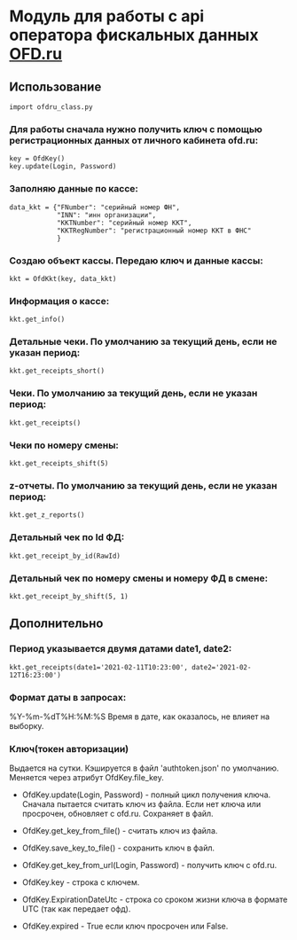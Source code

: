 # Модуль для работы с api оператора фискальных данных [OFD.ru](https://ofd.ru/razrabotchikam)

## Использование

    import ofdru_class.py
    
### Для работы сначала нужно получить ключ с помощью регистрационных данных от личного кабинета ofd.ru:
    
    key = OfdKey()
    key.update(Login, Password)

### Заполняю данные по кассе:

    data_kkt = {"FNumber": "серийный номер ФН",
                "INN": "инн организации",
                "KKTNumber": "серийный номер ККТ",
                "KKTRegNumber": "регистрационный номер ККТ в ФНС"
                }

### Создаю объект кассы. Передаю ключ и данные кассы:

    kkt = OfdKkt(key, data_kkt)

### Информация о кассе:

    kkt.get_info()

### Детальные чеки. По умолчанию за текущий день, если не указан период:

    kkt.get_receipts_short()

### Чеки. По умолчанию за текущий день, если не указан период:

    kkt.get_receipts()

### Чеки по номеру смены:

    kkt.get_receipts_shift(5)

### z-отчеты. По умолчанию за текущий день, если не указан период:

    kkt.get_z_reports()

### Детальный чек по Id ФД:

    kkt.get_receipt_by_id(RawId)

### Детальный чек по номеру смены и номеру ФД в смене:

    kkt.get_receipt_by_shift(5, 1)

## Дополнительно

### Период указывается двумя датами date1, date2:

    kkt.get_receipts(date1='2021-02-11T10:23:00', date2='2021-02-12T16:23:00')

### Формат даты в запросах:
%Y-%m-%dT%H:%M:%S
Время в дате, как оказалось, не влияет на выборку.

### Ключ(токен авторизации)
Выдается на сутки. 
Кэшируется в файл 'authtoken.json' по умолчанию. Меняется через атрибут OfdKey.file_key.

* OfdKey.update(Login, Password) - полный цикл получения ключа. Сначала пытается считать ключ из файла. Eсли нет ключа или просрочен, обновляет c ofd.ru. Сохраняет в файл.

* OfdKey.get_key_from_file() - считать ключ из файла.
* OfdKey.save_key_to_file() - сохранить ключ в файл.
* OfdKey.get_key_from_url(Login, Password) - получить ключ с ofd.ru.

* OfdKey.key - строка с ключем.
* OfdKey.ExpirationDateUtc - строка со сроком жизни ключа в формате UTC (так как передает офд).
* OfdKey.expired - True если ключ просрочен или False.

